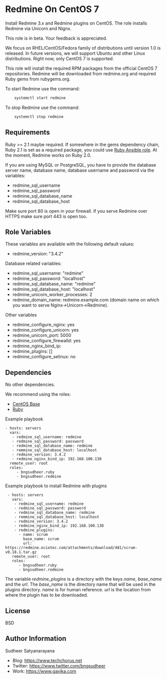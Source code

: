 Redmine On CentOS 7
=========

Install Redmine 3.x and Redmine plugins on CentOS. The role installs Redmine via Unicorn and Nignx.

This role is in beta. Your feedback is appreciated.

We focus on RHEL/CentOS/Fedora family
of distributions until version 1.0 is released. In future versions, we will support Ubuntu and other Linux distributions. Right now, only CentOS 7 is supported.

This role will install the required RPM packages from the official CentOS 7
repositories. Redmine will be downloaded from redmine.org and required Ruby
gems from rubygems.org.

To start Redmine use the command:
```sh
    systemctl start redmine
 ```

To stop Redmine use the command:
```sh
    systemctl stop redmine
 ```

Requirements
------------
Ruby >= 2.1 maybe required. If somewhere in the gems dependency chain,
Ruby 2.1 is set as a required package, you could use [Ruby Ansible role](https://galaxy.ansible.com/bngsudheer/ruby/). At the moment, Redmine works on Ruby 2.0.

If you are using MySQL or PostgreSQL, you have to provide the database server name,
database name, database username and password via the variables:
* redmine_sql_username
* redmine_sql_password
* redmine_sql_database_name
* redmine_sql_database_host

Make sure port 80 is open in your firewall. If you serve Redmine over HTTPS
make sure port 443 is open too.

Role Variables
--------------

These variables are available with the following default values:
* redmine_version: "3.4.2"

Database related variables:
* redmine_sql_username: "redmine"
* redmine_sql_password: "localhost"
* redmine_sql_database_name: "redmine"
* redmine_sql_database_host: "localhost"
* redmine_unicorn_worker_processes: 2
* redmine_domain_name: redmine.example.com (domain name on which you want to serve Nginx->Unicorn->Redmine).  

Other variables
* redmine_configure_nginx: yes
* redmine_configure_unicorn: yes
* redmine_unicorn_port: 5000
* redmine_configure_firewalld: yes
* redmine_nginx_bind_ip:
* redmine_plugins: []
* redmine_configure_selinux: no


Dependencies
------------

No other dependencies.

We recommend using the roles:
- [CentOS Base](https://galaxy.ansible.com/bngsudheer/centos_base/)
- [Ruby](https://galaxy.ansible.com/bngsudheer/ruby/)

Example playbook

    - hosts: servers
      vars:
       - redmine_sql_username: redmine
       - redmine_sql_password: password
       - redmine_sql_database_name: redmine
       - remmine_sql_database_host: localhost
       - redmine_version: 3.4.2
       - redmine_nginx_bind_ip: 192.168.100.130
      remote_user: root
      roles:
         - bngsudheer.ruby
         - bngsudheer.redmine

 Example playbook to install Redmine with plugins

     - hosts: servers
       vars:
        - redmine_sql_username: redmine
        - redmine_sql_password: password
        - redmine_sql_database_name: redmine
        - remmine_sql_database_host: localhost
        - redmine_version: 3.4.2
        - redmine_nginx_bind_ip: 192.168.100.130
        - redmine_plugins:
          - name: scrum
            base_name: scrum
            url: https://redmine.ociotec.com/attachments/download/481/scrum-v0.18.1.tar.gz
       remote_user: root
       roles:
          - bngsudheer.ruby
          - bngsudheer.redmine

The variable *redmine_plugins* is a directory with the keys *name*, *base_name* and the *url*.
The *base_name* is the directory name that will be used in the plugins directory. *name*
is for human reference. *url* is the location from where the plugin has to be downloaded.

License
-------

BSD

Author Information
------------------

Sudheer Satyanarayana
* Blog: https://www.techchorus.net
* Twitter: https://www.twitter.com/bngsudheer
* Work: https://www.gavika.com
